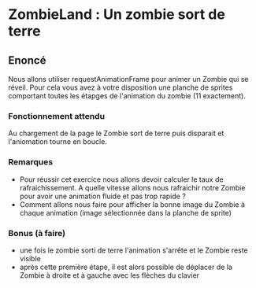 # ZombieLand : Un zombie sort de terre

## Enoncé
Nous allons utiliser requestAnimationFrame pour animer un Zombie qui se réveil.
Pour cela vous avez à votre disposition une planche de sprites comportant toutes les étapges de l'animation du zombie (11 exactement).

### Fonctionnement attendu
Au chargement de la page le Zombie sort de terre puis disparait et l'aniomation tourne en boucle.
### Remarques

 - Pour réussir cet exercice nous allons devoir calculer le taux de rafraichissement. A quelle vitesse allons nous rafraichir notre Zombie pour avoir une animation fluide et pas trop rapide ?
 - Comment allons nous faire pour afficher la bonne image du Zombie à chaque animation (image sélectionnée dans la planche de sprite)

### Bonus (à faire)

- une fois le zombie sorti de terre l'animation s'arrête et le Zombie reste visible
- après cette première étape, il est alors possible de déplacer de la Zombie à droite et à gauche avec les flèches du clavier
